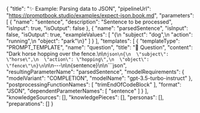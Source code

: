 {
    "title": "✨ Example: Parsing data to JSON",
    "pipelineUrl": "https://promptbook.studio/examples/expect-json.book.md",
    "parameters": [
        {
            "name": "sentence",
            "description": "Sentence to be processed",
            "isInput": true,
            "isOutput": false
        },
        {
            "name": "parsedSentence",
            "isInput": false,
            "isOutput": true,
            "exampleValues": [
                "{\n    \"subject\": \"dog\",\n    \"action\": \"running\",\n    \"object\": \"park\"\n}"
            ]
        }
    ],
    "templates": [
        {
            "templateType": "PROMPT_TEMPLATE",
            "name": "question",
            "title": "💬 Question",
            "content": "Dark horse hopping over the fence.\n\n```json\n{\n  \"subject\": \"horse\",\n  \"action\": \"hopping\",\n  \"object\": \"fence\"\n}\n```\n\n---\n\n{sentence}\n\n```json",
            "resultingParameterName": "parsedSentence",
            "modelRequirements": {
                "modelVariant": "COMPLETION",
                "modelName": "gpt-3.5-turbo-instruct"
            },
            "postprocessingFunctionNames": [
                "trimEndOfCodeBlock"
            ],
            "format": "JSON",
            "dependentParameterNames": [
                "sentence"
            ]
        }
    ],
    "knowledgeSources": [],
    "knowledgePieces": [],
    "personas": [],
    "preparations": []
}
